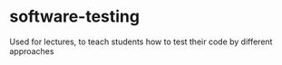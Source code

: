 # software-testing
Used for lectures, to teach students how to test their code by different approaches
